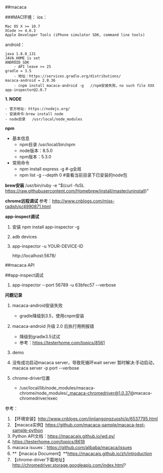 ##macaca

###MAC环境：
ios：

	Mac OS X >= 10.7
	XCode >= 4.6.3
	Apple Developer Tools (iPhone simulator SDK, command line tools)
	
android：

	java 1.8.0_131
	JAVA_HOME is set
	ANDROID_SDK
	    - API leave >= 25
	gradle = 3.5
	    - 地址：https://services.gradle.org/distributions/
	macaca-android = 2.0.36
		- cnpm install macaca-android -g   //npm安装失败，no such file XXX
	app-inspector@2.0.7 


**1. NODE**

	- 官方地址: https://nodejs.org/
	- 安装命令:brew install node
	- node目录   /usr/local/node_modules

**npm**

- 基本信息
	- npm目录   /usr/local/bin/npm
	- node版本：8.5.0
	- npm版本：5.3.0
- 常用命令
	- npm install express -g  #-g全局
	- npm list -g --depth 0  #查看当前目录下已安装的node包



**brew安装**
/usr/bin/ruby -e "$(curl -fsSL https://raw.githubusercontent.com/Homebrew/install/master/uninstall)"



**chrome远程调试**
参考：http://www.cnblogs.com/miss-radish/p/4990871.html


**app-inspect调试**

1. 安装 npm install app-inspector -g
2. adb devices
3. 	app-inspector -u YOUR-DEVICE-ID

	http://localhost:5678/


##macaca API


##app-inspect调试
1. app-inspector --port 56789 -u 63bfec57 --verbose



**问题记录**

1. macaca-android安装失败
	- gradle降级到3.5，使用cnpm安装
2. macaca-android 升级 2.0 后执行用例报错
    - 降级到gradle3.5试试
    - 参考：https://testerhome.com/topics/8561
3. demo
	
4. 没有成功启动macaca server，导致死循环wait server
	暂时解决:手动启动，macaca server -p port --verbose
5. chrome-driver位置
	
	- /usr/local/lib/node_modules/macaca-chrome/node_modules/_macaca-chromedriver@1.0.37@macaca-chromedriver/exec



参考：

1. 【环境安装】http://www.cnblogs.com/jinjiangongzuoshi/p/6537795.html
2. 【macaca实例】https://github.com/macaca-sample/macaca-test-sample-python
3. Python API文档：https://macacajs.github.io/wd.py/
4. https://testerhome.com/topics/8618
5. macaca isuues：https://github.com/alibaba/macaca/issues
7. **【macaca Document】**https://macacajs.github.io/zh/introduction
8. 【chrome-driver下载地址】http://chromedriver.storage.googleapis.com/index.html?